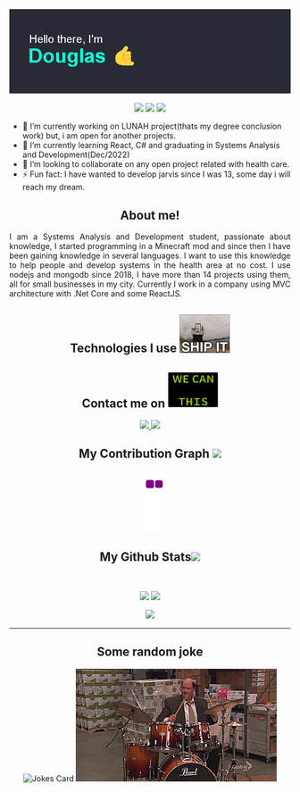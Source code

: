 <img src="https://github.com/DouSam/DouSam/blob/main/head.png" />

<p align="center">
 <img src="https://komarev.com/ghpvc/?username=dousam&color=green"/> 
 <img src="https://badges.pufler.dev/repos/dousam"/>
 <img src="https://badges.pufler.dev/commits/monthly/dousam" />
</p>

- 🔭 I’m currently working on LUNAH project(thats my degree conclusion work) but, i am open for another projects.
- 🌱 I’m currently learning React, C# and graduating in Systems Analysis and Development(Dec/2022)
- 👯 I’m looking to collaborate on any open project related with health care.
- ⚡ Fun fact: I have wanted to develop jarvis since I was 13, some day i will reach my dream.

<h2 align="center">
  About me!
</h2>

<p align = "justify">
I am a Systems Analysis and Development student, passionate about knowledge, I started programming in a Minecraft mod and since then I have been gaining knowledge in several languages. I want to use this knowledge to help people and develop systems in the health area at no cost.
I use nodejs and mongodb since 2018, I have more than 14 projects using them, all for small businesses in my city.
Currently I work in a company using MVC architecture with .Net Core and some ReactJS.
</p>

<h2 align="center">Technologies I use <img src="https://github.com/DouSam/DouSam/blob/main/giphy.gif" width="90"></h2>

<p align="center">

</p>

<h2 align="center">Contact me on <img src="https://github.com/DouSam/DouSam/blob/main/wecan.gif" width="90"></h2>

<p align="center">
  
<a href="mailto: douglassam007@gmail.com">
 <img src="https://img.shields.io/badge/-douglassam007-c14438?style=flat-square&logo=Gmail&logoColor=white&link=mailto:douglassam007@gmail.com"/>
</a>
<a href="https://www.linkedin.com/in/dousam/">
 <img src="https://img.shields.io/badge/-dousam-blue?style=flat-square&logo=Linkedin&logoColor=white&link=https://www.linkedin.com/in/dousam/"/>
</a>
</p>

<h2 align="center">
  My Contribution Graph <img src="https://media.giphy.com/media/xUA7aZeLE2e0P7Znz2/giphy.gif" width="50">
</h2>
<p align="center">
  <img src="https://github.com/DouSam/DouSam/blob/output/github-contribution-grid-snake.gif" alt="snake"></center>
</p>

<h2 align="center">
  My Github Stats<img src="https://media.giphy.com/media/VgCDAzcKvsR6OM0uWg/giphy.gif" width="50">
</h2>
 
<br>

<p align = "center">
  <img  src = "https://github-readme-stats.vercel.app/api?username=dousam&show_icons=true&theme=dracula&line_height=27">
  <img src = "https://github-readme-stats.vercel.app/api/top-langs/?username=dousam&hide=html,css,java,shaderlab,kotlin,hlsl&theme=dracula">
</p>

<p align = "center">
 <img  src="https://github-readme-streak-stats.herokuapp.com/?user=dousam&show_icons=true&locale=en&layout=compact&theme=dracula&line_height=0" />
</p>
<hr>

<h2 align="center">
  Some random joke
</h2>

<p align = "center">
  <img src="https://readme-jokes.vercel.app/api?theme=dracula" alt="Jokes Card" />
  <img src="https://github.com/DouSam/DouSam/blob/main/bd.gif" alt="Jokes Card" />
</p>
